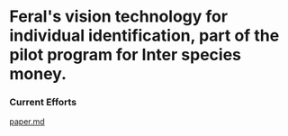 # Feral's vision technology for individual identification, part of the pilot program for Inter species money. 

### Current Efforts
[paper.md](https://github.com/cia-labs/vision-tech/blob/main/paper.md)
